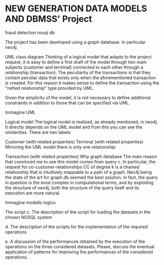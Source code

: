 # NEW GENERATION DATA MODELS AND DBMSS' Project
fraud detection nosql db

The project has been developed using a graph database. In particular neo4j.

UML class diagram
Thinking of a logical model that adapts to the project request, it is easy to define a first draft of the model through two main subjects (customer and terminal) connected to each other through a relationship (transaction). The peculiarity of the transactions is that they contain peculiar data that exists only when the aforementioned transaction is created. For this reason it makes sense to define the transaction using the "reified relationship" type provided by UML.

Given the simplicity of the model, it is not necessary to define additional constraints in addition to those that can be specified via UML.

Immagine UML

Logical model
The logical model is realized, as already mentioned, in neo4j. It directly depends on the UML model and from this you can see the similarities. There are two labels:

Customer (with related properties)
Terminal (with related properties)
Mirroring the UML model there is only one relationship:

Transaction (with related properties)
Why graph database
The main reason that convinced me to use this model comes from query c. In particular, the request for co-customer-relationships CC of degree k is a chained relationship that is intuitively mappable to a path of a graph. Neo4j being the state of the art for graph db seemed the best solution. In fact, the query in question is the most complex in computational terms, and by exploiting the structure of neo4j, both the structure of the query itself and its execution are more natural.

Immagine modello logico

The script
c. The description of the script for loading the datasets in the chosen NOSQL system

d. The description of the scripts for the implementation of the required operations

e. A discussion of the performances obtained by the execution of the operations on the three considered datasets. Please, discuss the eventual application of patterns for improving the performances of the considered operations.
